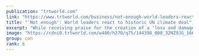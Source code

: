 ```yaml
---
publication: "trtworld.com"
link: "https://www.trtworld.com/business/not-enough-world-leaders-react-to-historic-un-climate-deal-62728"
title: "'Not enough': World leaders react to historic UN climate deal"
excerpt: "While receiving praise for the creation of a 'loss and damage' fund, COP27 has been criticised over a failure to push further efforts on cutting emissions to limit global warming to 1.5 degrees Celsiu"
image: "https://cdni0.trtworld.com/w480/h270/q75/144398_000_32NZ9JG_1668949293716.jpg"
group: con
rank: 6
---
```


